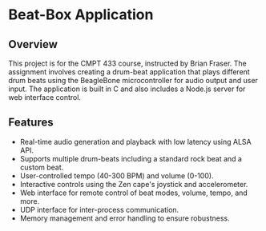# Beat-Box Application

## Overview

This project is for the CMPT 433 course, instructed by Brian Fraser. The assignment involves creating a drum-beat application that plays different drum beats using the BeagleBone microcontroller for audio output and user input. The application is built in C and also includes a Node.js server for web interface control.

## Features

- Real-time audio generation and playback with low latency using ALSA API.
- Supports multiple drum-beats including a standard rock beat and a custom beat.
- User-controlled tempo (40-300 BPM) and volume (0-100).
- Interactive controls using the Zen cape's joystick and accelerometer.
- Web interface for remote control of beat modes, volume, tempo, and more.
- UDP interface for inter-process communication.
- Memory management and error handling to ensure robustness.